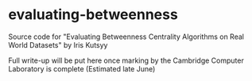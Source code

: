 # evaluating-betweenness
Source code for "Evaluating Betweenness Centrality Algorithms on Real World Datasets" by Iris Kutsyy

Full write-up will be put here once marking by the Cambridge Computer Laboratory is complete (Estimated late June)
